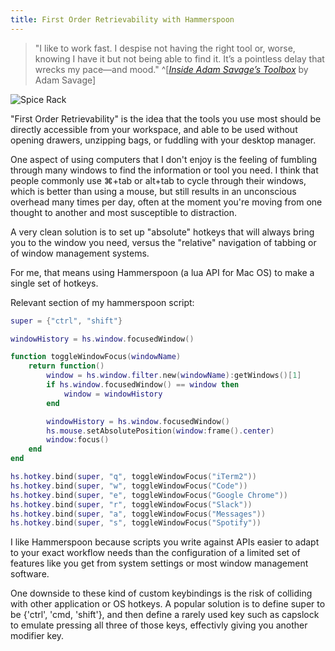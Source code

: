 ```yaml
---
title: First Order Retrievability with Hammerspoon
---
```


> "I like to work fast. I despise not having the right tool or, worse, knowing I have it but not being able to find it. It’s a pointless delay that wrecks my pace—and mood." ^[[*Inside Adam Savage’s Toolbox*](https://www.wired.com/2012/08/inside-adam-savages-toolbox/) by Adam Savage]

![Spice Rack](https://s-media-cache-ak0.pinimg.com/originals/57/4c/34/574c34191435887722f0a4ad0868d75c.jpg)

"First Order Retrievability" is the idea that the tools you use most should be directly accessible from your workspace, and able to be used without opening drawers, unzipping bags, or fuddling with your desktop manager. 

One aspect of using computers that I don't enjoy is the feeling of fumbling through many windows to find the information or tool you need. I think that people commonly use ⌘+tab or alt+tab to cycle through their windows, which is better than using a mouse, but still results in an unconscious overhead many times per day, often at the moment you're moving from one thought to another and most susceptible to distraction.

A very clean solution is to set up "absolute" hotkeys that will always bring you to the window you need, versus the "relative" navigation of tabbing or of window management systems. 

For me, that means using Hammerspoon (a lua API for Mac OS) to make a single set of hotkeys.

Relevant section of my hammerspoon script:
```lua
super = {"ctrl", "shift"}

windowHistory = hs.window.focusedWindow()

function toggleWindowFocus(windowName)
    return function()
        window = hs.window.filter.new(windowName):getWindows()[1]
        if hs.window.focusedWindow() == window then
            window = windowHistory
        end

        windowHistory = hs.window.focusedWindow()
        hs.mouse.setAbsolutePosition(window:frame().center)
        window:focus()
    end
end

hs.hotkey.bind(super, "q", toggleWindowFocus("iTerm2"))
hs.hotkey.bind(super, "w", toggleWindowFocus("Code"))
hs.hotkey.bind(super, "e", toggleWindowFocus("Google Chrome"))
hs.hotkey.bind(super, "r", toggleWindowFocus("Slack"))
hs.hotkey.bind(super, "a", toggleWindowFocus("Messages"))
hs.hotkey.bind(super, "s", toggleWindowFocus("Spotify"))
```

I like Hammerspoon because scripts you write against APIs easier to adapt to your exact workflow needs than the configuration of a limited set of features like you get from system settings or most window management software.

One downside to these kind of custom keybindings is the risk of colliding with other application or OS hotkeys. A popular solution is to define super to be {'ctrl', 'cmd, 'shift'}, and then define a rarely used key such as capslock to emulate pressing all three of those keys, effectivly giving you another modifier key.
